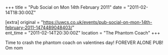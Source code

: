 +++
title = "Pub Social on Mon 14th February 2011"
date = "2011-02-14T18:30:00Z"

[extra]
original = "https://uwcs.co.uk/events/pub-social-on-mon-14th-february-2011-1474489048403/"    
ent_time = "2011-02-14T20:30:00Z"
location = "The Phantom Coach"
+++

Time to crash the phantom coach on valentines day\! FOREVER ALONE PUB\! Om nom

